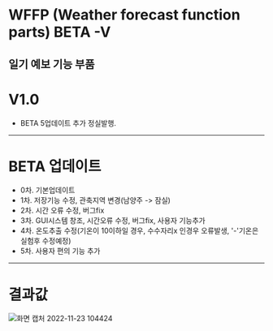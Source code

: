 # WFFP (Weather forecast function parts) BETA -V

일기 예보 기능 부품
------------------
# V1.0
 - BETA 5업데이트 추가 정실발행.
-------------------
 # BETA 업데이트
 - 0차. 기본업데이트
 - 1차. 저장기능 수정, 관축지역 변경(남양주 -> 잠실)
 - 2차. 시간 오류 수정, 버그fix
 - 3차. GUI시스템 창조, 시간오류 수정, 버그fix, 사용자 기능추가
 - 4차. 온도추출 수정(기온이 10이하일 경우, 수수자리x 인경우 오류발생, '-'기온은 실험후 수정예정)
 - 5차. 사용자 편의 기능 추가
 ------------------
# 결과값
![화면 캡처 2022-11-23 104424](https://user-images.githubusercontent.com/79848348/203454490-07ca6409-23c1-4c8d-9627-3bbd31ddfc3d.png)
